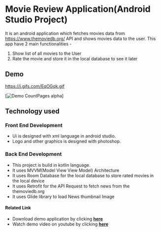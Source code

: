 # Movie Review Application(Android Studio Project)

It is an android application which fetches movies data from https://www.themoviedb.org/ API and shows movies data to the user. This app have 2 main functionalities -
1. Show list of all movies to the User
2. Rate the movie and store it in the local database to see it later



##  Demo


https://j.gifs.com/EqOGqk.gif

[![Demo CountPages alpha](https://j.gifs.com/EqOGqk.gif)] 


## Technology used

### Front End Development 
- Ui is designed with xml language in android studio. 
- Logo and other graphics is designed with photoshop. 

### Back End Development

- This project is build in kotlin language.
- It uses MVVM(Model View View Model) Architecture
- It uses Room Database for the local database to store rated movies in the local device
- It uses Retrofit for the API Request to fetch news from the themoviedb.org
- It uses Glide library to load News thumbnail Image




#### Related Link
- Download demo application by clicking [**here**](https://drive.google.com/file/d/1joY9OMpGbQPayHsVfbri0SJ6b2PzTORW/view?usp=sharing)
- Watch demo video on youtube by clicking [**here**](https://youtu.be/t96wkApy5yo)

